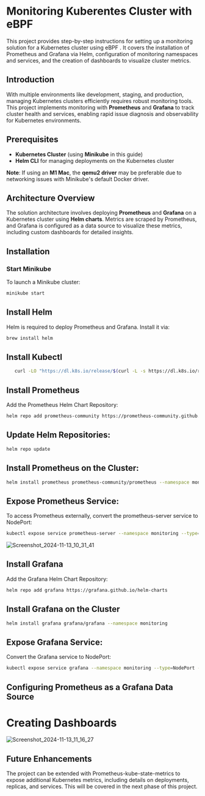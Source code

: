 # Monitoring Kuberentes Cluster with eBPF
This project provides step-by-step instructions for setting up a monitoring solution for a Kubernetes cluster using eBPF . It covers the installation of Prometheus and Grafana via Helm, configuration of monitoring namespaces and services, and the creation of dashboards to visualize cluster metrics.

## Introduction

With multiple environments like development, staging, and production, managing Kubernetes clusters efficiently requires robust monitoring tools. This project implements monitoring with **Prometheus** and **Grafana** to track cluster health and services, enabling rapid issue diagnosis and observability for Kubernetes environments.

## Prerequisites

- **Kubernetes Cluster** (using **Minikube** in this guide)
- **Helm CLI** for managing deployments on the Kubernetes cluster

**Note**: If using an **M1 Mac**, the **qemu2 driver** may be preferable due to networking issues with Minikube's default Docker driver.

## Architecture Overview

The solution architecture involves deploying **Prometheus** and **Grafana** on a Kubernetes cluster using **Helm charts**. Metrics are scraped by Prometheus, and Grafana is configured as a data source to visualize these metrics, including custom dashboards for detailed insights.

## Installation

### Start Minikube

To launch a Minikube cluster:

```bash
minikube start
```
## Install Helm
Helm is required to deploy Prometheus and Grafana. Install it via:
```bash
brew install helm
```
## Install Kubectl
```bash
   curl -LO "https://dl.k8s.io/release/$(curl -L -s https://dl.k8s.io/release/stable.txt)/bin/linux/amd64/kubectl"
```
## Install Prometheus
Add the Prometheus Helm Chart Repository:
```bash
helm repo add prometheus-community https://prometheus-community.github.io/helm-charts
```
## Update Helm Repositories: 
```bash
helm repo update
```
## Install Prometheus on the Cluster:
```bash
helm install prometheus prometheus-community/prometheus --namespace monitoring

```
## Expose Prometheus Service:

To access Prometheus externally, convert the prometheus-server service to NodePort:
```bash
kubectl expose service prometheus-server --namespace monitoring --type=NodePort --target-port=9090 --name=prometheus-server-ext
```
![Screenshot_2024-11-13_10_31_41](https://github.com/user-attachments/assets/35d2a89a-34d8-440c-88f1-44223a6bd553)

## Install Grafana
Add the Grafana Helm Chart Repository:
```bash
helm repo add grafana https://grafana.github.io/helm-charts
```
## Install Grafana on the Cluster
```bash
helm install grafana grafana/grafana --namespace monitoring
```
## Expose Grafana Service:
Convert the Grafana service to NodePort:
```bash
kubectl expose service grafana --namespace monitoring --type=NodePort --target-port=3000 --name=grafana-ext
```

## Configuring Prometheus as a Grafana Data Source
# Creating Dashboards

![Screenshot_2024-11-13_11_16_27](https://github.com/user-attachments/assets/dc3867c8-6377-420f-9447-4646cb45c741)

## Future Enhancements
The project can be extended with Prometheus-kube-state-metrics to expose additional Kubernetes metrics, including details on deployments, replicas, and services. This will be covered in the next phase of this project.


